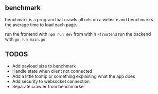## benchmark

benchmark is a program that crawls all urls on a website and benchmarks the average time to load each page.

run the frontend with `npm run dev` from within `/frontend`
run the backend with `go run main.go`

## TODOS

- Add payload size to benchmark
- Handle state when client not connected
- Add a little tooltip or something explaining what the app does
- Add security to websocket connection
- Separate crawler from benchmarker
